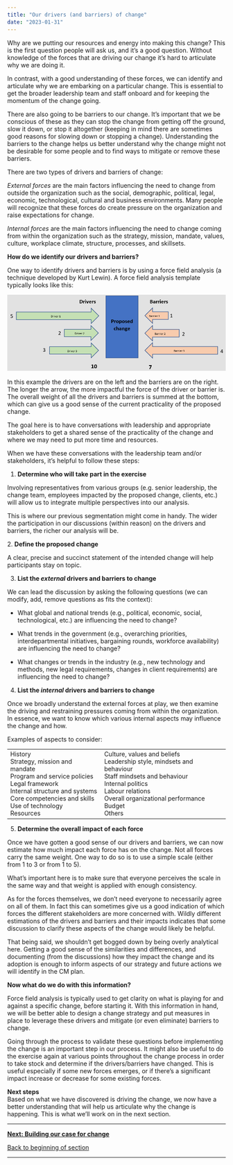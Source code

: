 ```yaml
---
title: "Our drivers (and barriers) of change"
date: "2023-01-31"
---
```


Why are we putting our resources and energy into making this change? This is the first question people will ask us, and it’s a good question. Without knowledge of the forces that are driving our change it’s hard to articulate why we are doing it.

In contrast, with a good understanding of these forces, we can identify and articulate why we are embarking on a particular change. This is essential to get the broader leadership team and staff onboard and for keeping the momentum of the change going.

There are also going to be barriers to our change. It’s important that we be conscious of these as they can stop the change from getting off the ground, slow it down, or stop it altogether (keeping in mind there are sometimes good reasons for slowing down or stopping a change). Understanding the barriers to the change helps us better understand why the change might not be desirable for some people and to find ways to mitigate or remove these barriers.

There are two types of drivers and barriers of change:

_External forces_ are the main factors influencing the need to change from outside the organization such as the social, demographic, political, legal, economic, technological, cultural and business environments. Many people will recognize that these forces do create pressure on the organization and raise expectations for change.

_Internal forces_ are the main factors influencing the need to change coming from within the organization such as the strategy, mission, mandate, values, culture, workplace climate, structure, processes, and skillsets.

**How do we identify our drivers and barriers?**

One way to identify drivers and barriers is by using a force field analysis (a technique developed by Kurt Lewin). A force field analysis template typically looks like this:

![A square box with the text "proposed change" in the middle. On the left are arrows depicting the pressure that the drivers of change are putting on us to go through with the change. On the right are arrows depicting the pressure or inertia against the change.](images/FLC-drivers-and-barriers-2.png)

In this example the drivers are on the left and the barriers are on the right. The longer the arrow, the more impactful the force of the driver or barrier is. The overall weight of all the drivers and barriers is summed at the bottom, which can give us a good sense of the current practicality of the proposed change.

The goal here is to have conversations with leadership and appropriate stakeholders to get a shared sense of the practicality of the change and where we may need to put more time and resources.

When we have these conversations with the leadership team and/or stakeholders, it’s helpful to follow these steps:

1. **Determine who will take part in the exercise**

Involving representatives from various groups (e.g. senior leadership, the change team, employees impacted by the proposed change, clients, etc.) will allow us to integrate multiple perspectives into our analysis.

This is where our previous segmentation might come in handy. The wider the participation in our discussions (within reason) on the drivers and barriers, the richer our analysis will be.

2\. **Define the proposed change**

A clear, precise and succinct statement of the intended change will help participants stay on topic.

3. **List the _external_ drivers and barriers to change**

We can lead the discussion by asking the following questions (we can modify, add, remove questions as fits the context):

- What global and national trends (e.g., political, economic, social, technological, etc.) are influencing the need to change?

- What trends in the government (e.g., overarching priorities, interdepartmental initiatives, bargaining rounds, workforce availability) are influencing the need to change?

- What changes or trends in the industry (e.g., new technology and methods, new legal requirements, changes in client requirements) are influencing the need to change?  
    

4. **List the _internal_ drivers and barriers to change**

Once we broadly understand the external forces at play, we then examine the driving and restraining pressures coming from within the organization. In essence, we want to know which various internal aspects may influence the change and how.

Examples of aspects to consider:

<table><tbody><tr><td>History<br>Strategy, mission and mandate<br>Program and service policies<br>Legal framework<br>Internal structure and systems<br>Core competencies and skills<br>Use of technology<br>Resources</td><td>Culture, values and beliefs<br>Leadership style, mindsets and behaviour<br>Staff mindsets and behaviour<br>Internal politics<br>Labour relations<br>Overall organizational performance<br>Budget<br>Others</td></tr></tbody></table>

5. **Determine the overall impact of each force**

Once we have gotten a good sense of our drivers and barriers, we can now estimate how much impact each force has on the change. Not all forces carry the same weight. One way to do so is to use a simple scale (either from 1 to 3 or from 1 to 5).

What’s important here is to make sure that everyone perceives the scale in the same way and that weight is applied with enough consistency.

As for the forces themselves, we don’t need everyone to necessarily agree on all of them. In fact this can sometimes give us a good indication of which forces the different stakeholders are more concerned with. Wildly different estimations of the drivers and barriers and their impacts indicates that some discussion to clarify these aspects of the change would likely be helpful.

That being said, we shouldn’t get bogged down by being overly analytical here. Getting a good sense of the similarities and differences, and documenting (from the discussions) how they impact the change and its adoption is enough to inform aspects of our strategy and future actions we will identify in the CM plan.

**Now what do we do with this information?**

Force field analysis is typically used to get clarity on what is playing for and against a specific change, before starting it. With this information in hand, we will be better able to design a change strategy and put measures in place to leverage these drivers and mitigate (or even eliminate) barriers to change.

Going through the process to validate these questions before implementing the change is an important step in our process. It might also be useful to do the exercise again at various points throughout the change process in order to take stock and determine if the drivers/barriers have changed. This is useful especially if some new forces emerges, or if there’s a significant impact increase or decrease for some existing forces.

**Next steps**  
Based on what we have discovered is driving the change, we now have a better understanding that will help us articulate why the change is happening. This is what we’ll work on in the next section.

* * *

[****Next: Building our case for change****](/building-our-case-for-change/)

[Back to beginning of section](/laying-our-foundation-for-successful-change/)

* * *
